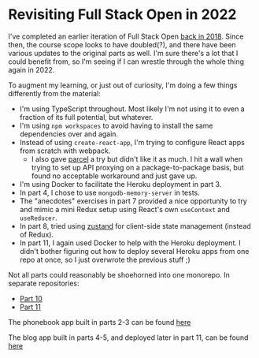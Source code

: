 # Revisiting Full Stack Open in 2022

I've completed an earlier iteration of Full Stack Open [back in 2018](https://github.com/jrnn/HY-TKT21009).
Since then, the course scope looks to have doubled(?), and there have been various updates to the
original parts as well. I'm sure there's a lot that I could benefit from, so I'm seeing if I can
wrestle through the whole thing again in 2022.

To augment my learning, or just out of curiosity, I'm doing a few things differently from the
material:
- I'm using TypeScript throughout. Most likely I'm not using it to even a fraction of its full
  potential, but whatever.
- I'm using `npm workspaces` to avoid having to install the same dependencies over and again.
- Instead of using `create-react-app`, I'm trying to configure React apps from scratch with webpack.
  - I also gave [parcel](https://parceljs.org/) a try but didn't like it as much. I hit a wall when
    trying to set up API proxying on a package-to-package basis, but found no acceptable workaround
    and just gave up.
- I'm using Docker to facilitate the Heroku deployment in part 3.
- In part 4, I chose to use `mongodb-memory-server` in tests.
- The "anecdotes" exercises in part 7 provided a nice opportunity to try and mimic a mini Redux
  setup using React's own `useContext` and `useReducer`.
- In part 8, tried using [zustand](https://github.com/pmndrs/zustand) for client-side state
  management (instead of Redux).
- In part 11, I again used Docker to help with the Heroku deployment. I didn't bother figuring out
  how to deploy several Heroku apps from one repo at once, so I just overwrote the previous stuff ;)

Not all parts could reasonably be shoehorned into one monorepo. In separate repositories:
- [Part 10](https://github.com/jrnn/fso22-repo-rater)
- [Part 11](https://github.com/jrnn/full-stack-open-pokedex)

The phonebook app built in parts 2-3 can be found [here](https://fso-2022-phonebook.herokuapp.com/)

The blog app built in parts 4-5, and deployed later in part 11, can be found [here](https://fso-2022-blogs-galore.herokuapp.com/)
